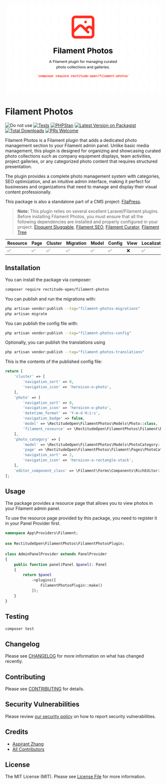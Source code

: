 ![Filament Photos Banner](./art/Filament%20Photos.png)
# Filament Photos

![Do not use](https://img.shields.io/badge/Under%20development-Don't%20use-red)
[![Tests](https://github.com/rectitude-open/filament-photos/actions/workflows/run-tests.yml/badge.svg)](https://github.com/rectitude-open/filament-photos/actions/workflows/run-tests.yml)
[![PHPStan](https://img.shields.io/badge/PHPStan-level%205-brightgreen)](https://phpstan.org/)
[![Latest Version on Packagist](https://img.shields.io/packagist/v/rectitude-open/filament-photos.svg?style=flat-square)](https://packagist.org/packages/rectitude-open/filament-photos)
[![Total Downloads](https://img.shields.io/packagist/dt/rectitude-open/filament-photos.svg?style=flat-square)](https://packagist.org/packages/rectitude-open/filament-photos)
[![PRs Welcome](https://img.shields.io/badge/PRs-welcome-brightgreen.svg?style=flat-square)](https://github.com/rectitude-open/filament-photos/pulls)

Filament Photos is a Filament plugin that adds a dedicated photo management section to your Filament admin panel. Unlike basic media management, this plugin is designed for organizing and showcasing curated photo collections such as company equipment displays, team activities, project galleries, or any categorized photo content that requires structured presentation.

The plugin provides a complete photo management system with categories, SEO optimization, and an intuitive admin interface, making it perfect for businesses and organizations that need to manage and display their visual content professionally.

This package is also a standalone part of a CMS project: [FilaPress](https://github.com/rectitude-open/filapress).

> **Note:** This plugin relies on several excellent Laravel/Filament plugins. Before installing Filament Photos, you must ensure that all the following dependencies are installed and properly configured in your project.
[Eloquent Sluggable](https://github.com/cviebrock/eloquent-sluggable), [Filament SEO](https://github.com/ralphjsmit/laravel-filament-seo), [Filament Curator](https://github.com/awcodes/filament-curator), [Filament Tree](https://github.com/solutionforest/filament-tree)

Resource | Page | Cluster | Migration | Model | Config | View | Localization
--- | --- | --- | --- | --- | --- | --- | ---
✅ | ✅| ✅ | ✅ | ✅ | ✅ | ❌ | ✅  

## Installation

You can install the package via composer:

```bash
composer require rectitude-open/filament-photos
```

You can publish and run the migrations with:

```bash
php artisan vendor:publish --tag="filament-photos-migrations"
php artisan migrate
```

You can publish the config file with:

```bash
php artisan vendor:publish --tag="filament-photos-config"
```

Optionally, you can publish the translations using

```bash
php artisan vendor:publish --tag="filament-photos-translations"
```

This is the contents of the published config file:

```php
return [
    'cluster' => [
        'navigation_sort' => 0,
        'navigation_icon' => 'heroicon-o-photo',
    ],
    'photo' => [
        'navigation_sort' => 0,
        'navigation_icon' => 'heroicon-o-photo',
        'datetime_format' => 'Y-m-d H:i:s',
        'navigation_badge' => false,
        'model' => \RectitudeOpen\FilamentPhotos\Models\Photo::class,
        'filament_resource' => \RectitudeOpen\FilamentPhotos\Filament\Resources\PhotoResource::class,
    ],
    'photo_category' => [
        'model' => \RectitudeOpen\FilamentPhotos\Models\PhotoCategory::class,
        'page' => \RectitudeOpen\FilamentPhotos\Filament\Pages\PhotoCategory::class,
        'navigation_sort' => 2,
        'navigation_icon' => 'heroicon-o-rectangle-stack',
    ],
    'editor_component_class' => \Filament\Forms\Components\RichEditor::class,
];
```

## Usage

The package provides a resource page that allows you to view photos in your Filament admin panel. 

To use the resource page provided by this package, you need to register it in your Panel Provider first.

```php
namespace App\Providers\Filament;

use RectitudeOpen\FilamentPhotos\FilamentPhotosPlugin;

class AdminPanelProvider extends PanelProvider
{
    public function panel(Panel $panel): Panel
    {
        return $panel
            ->plugins([
                FilamentPhotosPlugin::make()
            ]);
    }
}
```

## Testing

```bash
composer test
```

## Changelog

Please see [CHANGELOG](CHANGELOG.md) for more information on what has changed recently.

## Contributing

Please see [CONTRIBUTING](.github/CONTRIBUTING.md) for details.

## Security Vulnerabilities

Please review [our security policy](../../security/policy) on how to report security vulnerabilities.

## Credits

- [Aspirant Zhang](https://github.com/aspirantzhang)
- [All Contributors](../../contributors)

## License

The MIT License (MIT). Please see [License File](LICENSE.md) for more information.
